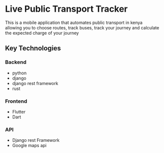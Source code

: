 # Live Public Transport Tracker

This is a mobile application that automates public transport in kenya allowing you to choose routes, track buses, track your journey and calculate the expected charge
of your journey

## Key Technologies

### Backend 
   - python
   - django
   - django rest framework
   - rust
### Frontend 
  - Flutter
  - Dart
### API
  - Django rest Framework
  - Google maps api


